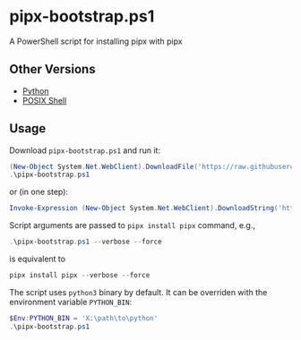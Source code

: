 # pipx-bootstrap.ps1

A PowerShell script for installing pipx with pipx

## Other Versions

  * [Python](https://github.com/un-def/pipx-bootstrap.py)
  * [POSIX Shell](https://github.com/un-def/pipx-bootstrap.sh)

## Usage

Download `pipx-bootstrap.ps1` and run it:

```powershell
(New-Object System.Net.WebClient).DownloadFile('https://raw.githubusercontent.com/un-def/pipx-bootstrap.ps1/master/pipx-bootstrap.ps1', 'pipx-bootstrap.ps1')
.\pipx-bootstrap.ps1
```

or (in one step):

```powershell
Invoke-Expression (New-Object System.Net.WebClient).DownloadString('https://raw.githubusercontent.com/un-def/pipx-bootstrap.ps1/master/pipx-bootstrap.ps1')
```

Script arguments are passed to `pipx install pipx` command, e.g.,

```powershell
.\pipx-bootstrap.ps1 --verbose --force
```

is equivalent to

```powershell
pipx install pipx --verbose --force
```

The script uses `python3` binary by default. It can be overriden with the environment variable `PYTHON_BIN`:

```powershell
$Env:PYTHON_BIN = 'X:\path\to\python'
.\pipx-bootstrap.ps1
```
